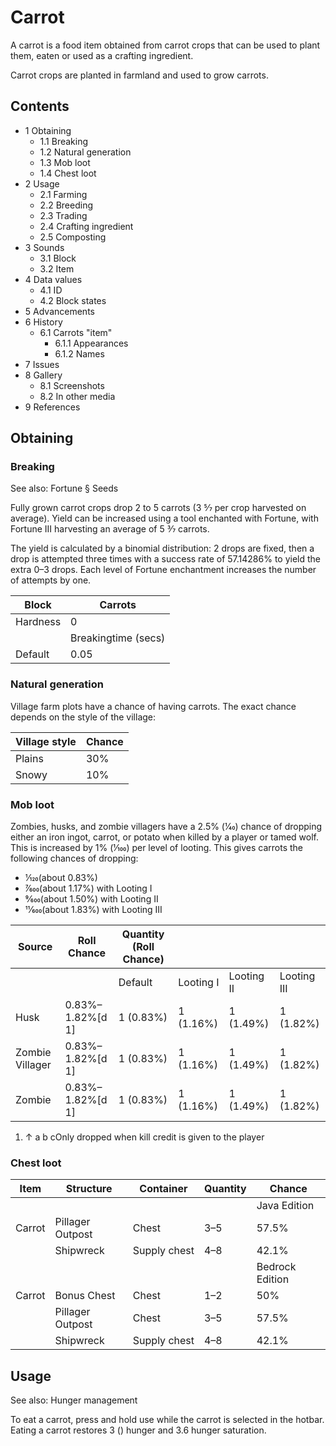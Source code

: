 # Carrot
A carrot is a food item obtained from carrot crops that can be used to plant them, eaten or used as a crafting ingredient.

Carrot crops are planted in farmland and used to grow carrots.

## Contents
- 1 Obtaining
	- 1.1 Breaking
	- 1.2 Natural generation
	- 1.3 Mob loot
	- 1.4 Chest loot
- 2 Usage
	- 2.1 Farming
	- 2.2 Breeding
	- 2.3 Trading
	- 2.4 Crafting ingredient
	- 2.5 Composting
- 3 Sounds
	- 3.1 Block
	- 3.2 Item
- 4 Data values
	- 4.1 ID
	- 4.2 Block states
- 5 Advancements
- 6 History
	- 6.1 Carrots "item"
		- 6.1.1 Appearances
		- 6.1.2 Names
- 7 Issues
- 8 Gallery
	- 8.1 Screenshots
	- 8.2 In other media
- 9 References

## Obtaining
### Breaking
See also: Fortune § Seeds

Fully grown carrot crops drop 2 to 5 carrots (3 5⁄7 per crop harvested on average). Yield can be increased using a tool enchanted with Fortune, with Fortune III harvesting an average of 5 3⁄7 carrots.

The yield is calculated by a binomial distribution: 2 drops are fixed, then a drop is attempted three times with a success rate of 57.14286% to yield the extra 0–3 drops. Each level of Fortune enchantment increases the number of attempts by one.

| Block    | Carrots             |
|----------|---------------------|
| Hardness | 0                   |
|          | Breakingtime (secs) |
| Default  | 0.05                |

### Natural generation
Village farm plots have a chance of having carrots. The exact chance depends on the style of the village:

| Village style | Chance |
|---------------|--------|
| Plains        | 30%    |
| Snowy         | 10%    |

### Mob loot
Zombies, husks, and zombie villagers have a 2.5% (1⁄40) chance of dropping either an iron ingot, carrot, or potato when killed by a player or tamed wolf. This is increased by 1% (1⁄100) per level of looting. This gives carrots the following chances of dropping:

- 1⁄120(about 0.83%)
- 7⁄600(about 1.17%) with Looting I
- 9⁄600(about 1.50%) with Looting II
- 11⁄600(about 1.83%) with Looting III

| Source          | Roll Chance      | Quantity (Roll Chance) |           |            |             |
|-----------------|------------------|------------------------|-----------|------------|-------------|
|                 |                  | Default                | Looting I | Looting II | Looting III |
| Husk            | 0.83%–1.82%[d 1] | 1 (0.83%)              | 1 (1.16%) | 1 (1.49%)  | 1 (1.82%)   |
| Zombie Villager | 0.83%–1.82%[d 1] | 1 (0.83%)              | 1 (1.16%) | 1 (1.49%)  | 1 (1.82%)   |
| Zombie          | 0.83%–1.82%[d 1] | 1 (0.83%)              | 1 (1.16%) | 1 (1.49%)  | 1 (1.82%)   |

1. ↑ a b cOnly dropped when kill credit is given to the player

### Chest loot
| Item   | Structure        | Container    | Quantity | Chance          |
|--------|------------------|--------------|----------|-----------------|
|        |                  |              |          | Java Edition    |
| Carrot | Pillager Outpost | Chest        | 3–5      | 57.5%           |
|        | Shipwreck        | Supply chest | 4–8      | 42.1%           |
|        |                  |              |          | Bedrock Edition |
| Carrot | Bonus Chest      | Chest        | 1–2      | 50%             |
|        | Pillager Outpost | Chest        | 3–5      | 57.5%           |
|        | Shipwreck        | Supply chest | 4–8      | 42.1%           |

## Usage
See also: Hunger management

To eat a carrot, press and hold use while the carrot is selected in the hotbar. Eating a carrot restores 3 () hunger and 3.6 hunger saturation.

